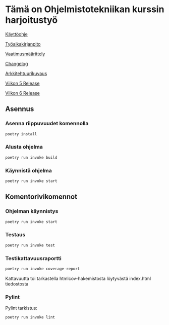 # Tämä on Ohjelmistotekniikan kurssin harjoitustyö

[Käyttöohje](https://github.com/evahteri/ot-harjoitustyo/blob/master/dokumentaatio/kayttoohje.md)

[Työaikakirjanpito](https://github.com/evahteri/ot-harjoitustyo/blob/master/dokumentaatio/tuntikirjanpito.md)

[Vaatimusmäärittely](https://github.com/evahteri/ot-harjoitustyo/blob/master/dokumentaatio/vaatimusmaarittely.md)

[Changelog](https://github.com/evahteri/ot-harjoitustyo/blob/master/dokumentaatio/changelog.md)

[Arkkitehtuurikuvaus](https://github.com/evahteri/ot-harjoitustyo/blob/master/dokumentaatio/arkkitehtuuri.md)

[Viikon 5 Release](https://github.com/evahteri/ot-harjoitustyo/releases/tag/viikko5)

[Viikon 6 Release](https://github.com/evahteri/ot-harjoitustyo/releases/tag/viikko6)

## Asennus

### Asenna riippuvuudet komennolla 

```bash
poetry install
```
### Alusta ohjelma

```bash
poetry run invoke build
```
### Käynnistä ohjelma

```bash
poetry run invoke start
```

## Komentorivikomennot

### Ohjelman käynnistys

```bash
poetry run invoke start
```
### Testaus

```bash
poetry run invoke test
```
### Testikattavuusraportti

```bash
poetry run invoke coverage-report
```
Kattavuutta toi tarkastella htmlcov-hakemistosta löytyvästä index.html tiedostosta

### Pylint

Pylint tarkistus:

```bash
poetry run invoke lint
```
